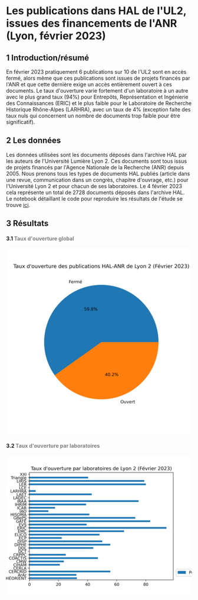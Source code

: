 # Les publications dans HAL de l'UL2, issues des financements de l'ANR (Lyon, février 2023)

## 1 Introduction/résumé

<p>En février 2023 pratiquement 6 publications sur 10 de l'UL2 sont en accès fermé, alors même que ces publications sont issues de projets financés par l'ANR et que cette dernière exige un accès entièrement ouvert à ces documents. Le taux d'ouverture varie fortement d'un laboratoire à un autre avec le plus grand taux (94%) pour Entrepôts, Représentation et Ingénierie des Connaissances (ERIC) et le plus faible pour le Laboratoire de Recherche Historique Rhône-Alpes (LARHRA), avec un taux de 4% (exception faite des taux nuls qui concernent un nombre de documents trop faible pour être significatif).</p>
</p>

## 2 Les données

Les données utilisées sont les documents déposés dans l'archive HAL par les auteurs de l'Université Lumière Lyon 2. Ces documents sont tous issus de projets financés par l'Agence Nationale de la Recherche (ANR) depuis 2005. Nous prenons tous les types de documents HAL publiés (article dans une revue, communication dans un congrès, chapitre d'ouvrage, etc.) pour l'Université Lyon 2 et pour chacun de ses laboratoires. Le 4 février 2023 cela représente un total de 2728 documents déposés dans l'archive HAL. Le notebook détaillant le code pour reproduire les résultats de l'étude se trouve [ici](Publications_ANR_Université_Lyon_2.ipynb).


## 3 Résultats

 #### 3.1 <span style="color:gray" > Taux d'ouverture global </span>

<img src="https://github.com/Mandy21/Science-ouverte/blob/main/plot_1.png" />

 #### 3.2 <span style="color:gray" > Taux d'ouverture par laboratoires </span>

<img src="https://github.com/Mandy21/Science-ouverte/blob/main/plot_2.png" />

